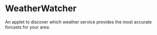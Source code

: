 # WeatherWatcher
An applet to discover which weather service provides the most accurate forcasts for your area.
